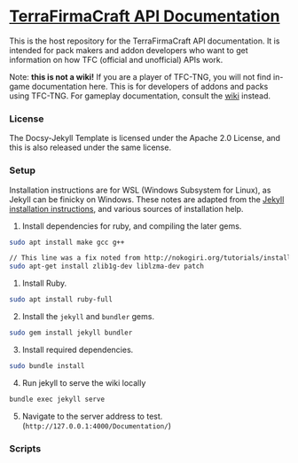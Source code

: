 # [TerraFirmaCraft API Documentation](https://terrafirmacraft.github.io/Documentation/)

This is the host repository for the TerraFirmaCraft API documentation. It is intended for pack makers and addon developers who want to get information on how TFC (official and unofficial) APIs work.

Note: **this is not a wiki!** If you are a player of TFC-TNG, you will not find in-game documentation here. This is for developers of addons and packs using TFC-TNG. For gameplay documentation, consult the [wiki](https://tng.terrafirmacraft.com/Main_Page) instead.

### License

The Docsy-Jekyll Template is licensed under the Apache 2.0 License, and this is also released under the same license.

### Setup

Installation instructions are for WSL (Windows Subsystem for Linux), as Jekyll can be finicky on Windows. These notes are adapted from the [Jekyll installation instructions](https://jekyllrb.com/docs/), and various sources of installation help.

1. Install dependencies for ruby, and compiling the later gems.
  ```bash
  sudo apt install make gcc g++

  // This line was a fix noted from http://nokogiri.org/tutorials/installing_nokogiri.html
  sudo apt-get install zlib1g-dev liblzma-dev patch
  ```

1. Install Ruby. 
  ```bash
  sudo apt install ruby-full
  ```

2. Install the `jekyll` and `bundler` gems.
  ```bash
  sudo gem install jekyll bundler
  ```

3. Install required dependencies.
  ```bash
  sudo bundle install
  ```

4. Run jekyll to serve the wiki locally
  ```bash
  bundle exec jekyll serve
  ```

5. Navigate to the server address to test. (`http://127.0.0.1:4000/Documentation/`)

### Scripts
